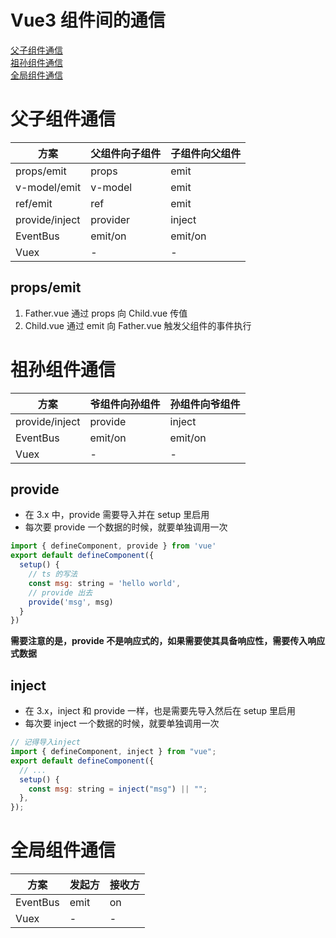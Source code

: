 <!--
 * @Author: Mia
 * @Date: 2021-12-24 13:54:54
 * @LastEditors: Mia
 * @LastEditTime: 2021-12-28 11:12:08
 * @Description:
-->

# Vue3 组件间的通信

[父子组件通信](#父子组件通信)<br/>
[祖孙组件通信](#祖孙组件通信)<br/>
[全局组件通信](#全局组件通信)

# 父子组件通信

| 方案           | 父组件向子组件 | 子组件向父组件 |
| -------------- | -------------- | -------------- |
| props/emit     | props          | emit           |
| v-model/emit   | v-model        | emit           |
| ref/emit       | ref            | emit           |
| provide/inject | provider       | inject         |
| EventBus       | emit/on        | emit/on        |
| Vuex           | -              | -              |

## props/emit

1. Father.vue 通过 props 向 Child.vue 传值
2. Child.vue 通过 emit 向 Father.vue 触发父组件的事件执行

# 祖孙组件通信

| 方案           | 爷组件向孙组件 | 孙组件向爷组件 |
| -------------- | -------------- | -------------- |
| provide/inject | provide        | inject         |
| EventBus       | emit/on        | emit/on        |
| Vuex           | -              | -              |

## provide

- 在 3.x 中，provide 需要导入并在 setup 里启用
- 每次要 provide 一个数据的时候，就要单独调用一次

```javascript
import { defineComponent, provide } from 'vue'
export default defineComponent({
  setup() {
    // ts 的写法
    const msg: string = 'hello world',
    // provide 出去
    provide('msg', msg)
  }
})
```

<strong>需要注意的是，provide 不是响应式的，如果需要使其具备响应性，需要传入响应式数据</strong>

## inject

- 在 3.x，inject 和 provide 一样，也是需要先导入然后在 setup 里启用
- 每次要 inject 一个数据的时候，就要单独调用一次

```javascript
// 记得导入inject
import { defineComponent, inject } from "vue";
export default defineComponent({
  // ...
  setup() {
    const msg: string = inject("msg") || "";
  },
});
```

# 全局组件通信

| 方案     | 发起方 | 接收方 |
| -------- | ------ | ------ |
| EventBus | emit   | on     |
| Vuex     | -      | -      |
